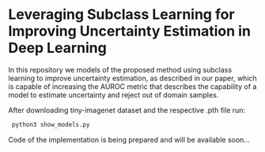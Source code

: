 # Leveraging Subclass Learning for Improving Uncertainty Estimation in Deep Learning
In this repository we models of the proposed method using subclass learning to improve uncertainty estimation, as described in our paper, which is capable of increasing the AUROC metric that describes the capability of a model to estimate uncertainty and reject out of domain samples.

After downloading tiny-imagenet dataset and the respective .pth file run:
  ```bash
   python3 show_models.py
```
Code of the implementation is being prepared and will be available soon...

